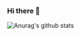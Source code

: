 ### Hi there 👋
![Anurag's github stats](https://github-readme-stats.vercel.app/api?username=KimSeJin-dev&show_icons=true&theme=radical)

<!--
**KimSeJin-dev/KimSeJin-dev** is a ✨ _special_ ✨ repository because its `README.md` (this file) appears on your GitHub profile.

Here are some ideas to get you started:

- 🔭 I’m currently working on ...
- 🌱 I’m currently learning ...
- 👯 I’m looking to collaborate on ...
- 🤔 I’m looking for help with ...
- 💬 Ask me about ...
- 📫 How to reach me: ...
- 😄 Pronouns: ...
- ⚡ Fun fact: ...
-->
